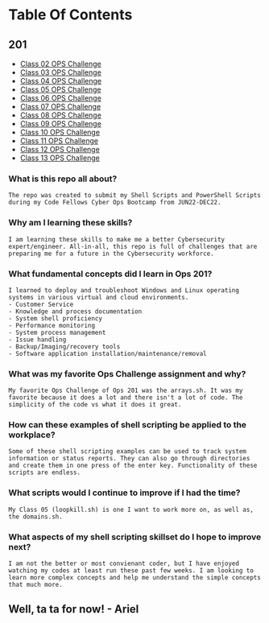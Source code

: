 # Table Of Contents

## 201

- [Class 02 OPS Challenge](helloworld.sh)
- [Class 03 OPS Challenge](functions.sh)
- [Class 04 OPS Challenge](arrays.sh)
- [Class 05 OPS Challenge](loopkill.sh)
- [Class 06 OPS Challenge](checker.sh)
- [Class 07 OPS Challenge](sysinfo.sh)
- [Class 08 OPS Challenge](autocopy.txt)
- [Class 09 OPS Challenge](logretrieval.ps1)
- [Class 10 OPS Challenge](sysproccmd.ps1)
- [Class 11 OPS Challenge](win10autoconfig.ps1)
- [Class 12 OPS Challenge](ipconfigipv4.ps1)
- [Class 13 OPS Challenge](domains.sh)

### What is this repo all about?

    The repo was created to submit my Shell Scripts and PowerShell Scripts during my Code Fellows Cyber Ops Bootcamp from JUN22-DEC22.

### Why am I learning these skills?

    I am learning these skills to make me a better Cybersecurity expert/engineer. All-in-all, this repo is full of challenges that are preparing me for a future in the Cybersecurity workforce.

### What fundamental concepts did I learn in Ops 201?

    I learned to deploy and troubleshoot Windows and Linux operating systems in various virtual and cloud environments.
    - Customer Service
    - Knowledge and process documentation
    - System shell proficiency
    - Performance monitoring
    - System process management
    - Issue handling
    - Backup/Imaging/recovery tools
    - Software application installation/maintenance/removal

### What was my favorite Ops Challenge assignment and why?

    My favorite Ops Challenge of Ops 201 was the arrays.sh. It was my favorite because it does a lot and there isn't a lot of code. The simplicity of the code vs what it does it great.

### How can these examples of shell scripting be applied to the workplace?

    Some of these shell scripting examples can be used to track system information or status reports. They can also go through directories and create them in one press of the enter key. Functionality of these scripts are endless.

### What scripts would I continue to improve if I had the time?

    My Class 05 (loopkill.sh) is one I want to work more on, as well as, the domains.sh. 

### What aspects of my shell scripting skillset do I hope to improve next?

    I am not the better or most convienant coder, but I have enjoyed watching my codes at least run these past few weeks. I am looking to learn more complex concepts and help me understand the simple concepts that much more. 

## Well, ta ta for now! - Ariel
